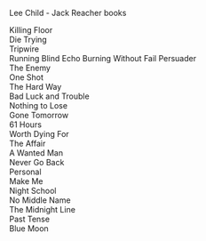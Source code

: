 Lee Child - Jack Reacher books

Killing Floor  
Die Trying  
Tripwire  
Running Blind
Echo Burning
Without Fail
Persuader  
The Enemy  
One Shot   
The Hard Way  
Bad Luck and Trouble  
Nothing to Lose  
Gone Tomorrow  
61 Hours  
Worth Dying For  
The Affair  
A Wanted Man  
Never Go Back  
Personal  
Make Me  
Night School  
No Middle Name  
The Midnight Line  
Past Tense  
Blue Moon   



